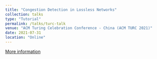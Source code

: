 ```yaml
---
title: "Congestion Detection in Lossless Networks"
collection: talks
type: "Tutorial"
permalink: /talks/turc-talk
venue: "ACM Turing Celebration Conference - China (ACM TURC 2021)"
date: 2021-07-31
location: "Online"
---
```


[More information](https://www.acmturc.com/2021/en/SIGCOMM_China.html)


